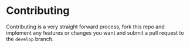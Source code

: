 # Contributing
Contributing is a very straight forward process, fork this repo and implement any features or changes you want and submit a pull request to the `develop` branch.
